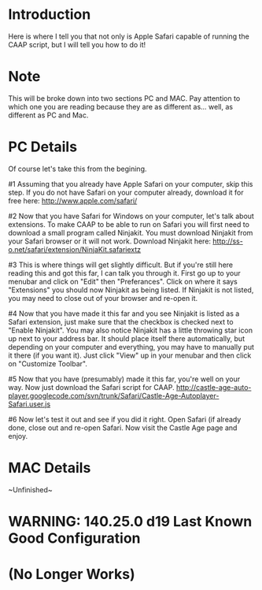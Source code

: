 # Introduction #

Here is where I tell you that not only is Apple Safari capable of running the CAAP script, but I will tell you how to do it!




# Note #

This will be broke down into two sections PC and MAC. Pay attention to which one you are reading because they are as different as... well, as different as PC and Mac.


# PC Details #

Of course let's take this from the begining.

#1 Assuming that you already have Apple Safari on your computer, skip this step. If you do not have Safari on your computer already, download it for free here: http://www.apple.com/safari/

#2 Now that you have Safari for Windows on your computer, let's talk about extensions. To make CAAP to be able to run on Safari you will first need to download a small program called Ninjakit. You must download Ninjakit from your Safari browser or it will not work.
Download Ninjakit here: http://ss-o.net/safari/extension/NinjaKit.safariextz

#3 This is where things will get slightly difficult. But if you're still here reading this and got this far, I can talk you through it. First go up to your menubar and click on "Edit" then "Preferances". Click on where it says "Extensions" you should now Ninjakit as being listed. If Ninjakit is not listed, you may need to close out of your browser and re-open it.

#4 Now that you have made it this far and you see Ninjakit is listed as a Safari extension, just make sure that the checkbox is checked next to "Enable Ninjakit". You may also notice Ninjakit has a little throwing star icon up next to your address bar. It should place itself there automatically, but depending on your computer and everything, you may have to manually put it there (if you want it). Just click "View" up in your menubar and then click on "Customize Toolbar".

#5 Now that you have (presumably) made it this far, you're well on your way. Now just download the Safari script for CAAP. http://castle-age-auto-player.googlecode.com/svn/trunk/Safari/Castle-Age-Autoplayer-Safari.user.js

#6 Now let's test it out and see if you did it right. Open Safari (if already done, close out and re-open Safari. Now visit the Castle Age page and enjoy.


# MAC Details #

~Unfinished~

# WARNING: 140.25.0 d19 Last Known Good Configuration #
# (No Longer Works) #